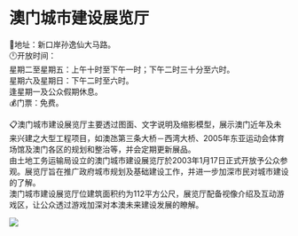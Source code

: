 # 澳门城市建设展览厅  
📍地址：新口岸孙逸仙大马路。  
🕛开放时间：  
星期二至星期五：上午十时至下午一时；下午二时三十分至六时。  
星期六及星期日：下午二时至六时。  
逢星期一及公众假期休息。  
💰门票：免费。  

📋澳门城市建设展览厅主要透过图面、文字说明及缩影模型，展示澳门近年及未来兴建之大型工程项目，如澳氹第三条大桥－西湾大桥、2005年东亚运动会体育场馆及澳门各区的规划和整治等，并会定期更新展品。  
由土地工务运输局设立的澳门城市建设展览厅於2003年1月17日正式开放予公众参观。展览厅旨在推广政府城市规划及基础建设工作，并进一步加深市民对城市建设的了解。  
澳门城市建设展览厅位建筑面积约为112平方公尺，展览厅配备视像介绍及互动游戏区，让公众透过游戏加深对本澳未来建设发展的瞭解。  

![](https://raw.gitmirror.com/szqq0512/Pic/main/img/202201212156249.png)  
